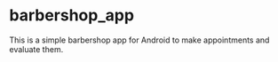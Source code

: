 # barbershop_app
This is a simple barbershop app for Android to make appointments and evaluate them.
